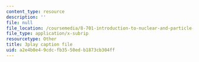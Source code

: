 ```yaml
---
content_type: resource
description: ''
file: null
file_location: /coursemedia/8-701-introduction-to-nuclear-and-particle-physics-fall-2020/a2e4b0e49cdcfb3550edb1873cb304ff_wB5BYYEOPVA.srt
file_type: application/x-subrip
resourcetype: Other
title: 3play caption file
uid: a2e4b0e4-9cdc-fb35-50ed-b1873cb304ff
---
```

